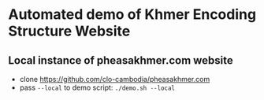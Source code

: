 # Automated demo of Khmer Encoding Structure Website

## Local instance of pheasakhmer.com website

- clone https://github.com/clo-cambodia/pheasakhmer.com
- pass `--local` to demo script: `./demo.sh --local`
